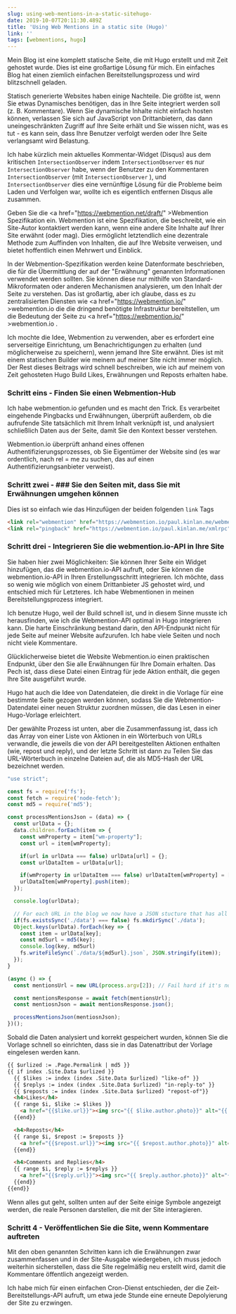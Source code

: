 ```yaml
---
slug: using-web-mentions-in-a-static-sitehugo-
date: 2019-10-07T20:11:30.489Z
title: 'Using Web Mentions in a static site (Hugo)'
link: ''
tags: [webmentions, hugo]
---
```


Mein Blog ist eine komplett statische Seite, die mit Hugo erstellt und mit Zeit gehostet wurde. Dies ist eine großartige Lösung für mich. Ein einfaches Blog hat einen ziemlich einfachen Bereitstellungsprozess und wird blitzschnell geladen.

Statisch generierte Websites haben einige Nachteile. Die größte ist, wenn Sie etwas Dynamisches benötigen, das in Ihre Seite integriert werden soll (z. B. Kommentare). Wenn Sie dynamische Inhalte nicht einfach hosten können, verlassen Sie sich auf JavaScript von Drittanbietern, das dann uneingeschränkten Zugriff auf Ihre Seite erhält und Sie wissen nicht, was es tut - es kann sein, dass Ihre Benutzer verfolgt werden oder Ihre Seite verlangsamt wird Belastung.

Ich habe kürzlich mein aktuelles Kommentar-Widget (Disqus) aus dem kritischen `IntersectionObserver` indem `IntersectionObserver` es nur `IntersectionObserver` habe, wenn der Benutzer zu den Kommentaren `IntersectionObserver` (mit `IntersectionObserver` ), und `IntersectionObserver` dies eine vernünftige Lösung für die Probleme beim Laden und Verfolgen war, wollte ich es eigentlich entfernen Disqus alle zusammen.

Geben Sie die <a <span class="notranslate">href=&quot;https://webmention.net/draft/&quot; &gt;Webmention</a> Spezifikation ein. Webmention ist eine Spezifikation, die beschreibt, wie ein Site-Autor kontaktiert werden kann, wenn eine andere Site Inhalte auf Ihrer Site erwähnt (oder mag). Dies ermöglicht letztendlich eine dezentrale Methode zum Auffinden von Inhalten, die auf Ihre Website verweisen, und bietet hoffentlich einen Mehrwert und Einblick.

In der Webmention-Spezifikation werden keine Datenformate beschrieben, die für die Übermittlung der auf der &quot;Erwähnung&quot; genannten Informationen verwendet werden sollten. Sie können diese nur mithilfe von Standard-Mikroformaten oder anderen Mechanismen analysieren, um den Inhalt der Seite zu verstehen. Das ist großartig, aber ich glaube, dass es zu zentralisierten Diensten wie <a <span class="notranslate">href=&quot;https://webmention.io/&quot; &gt;webmention.io</a> die die dringend benötigte Infrastruktur bereitstellen, um die Bedeutung der Seite zu <a <span class="notranslate">href=&quot;https://webmention.io/&quot; &gt;webmention.io</a> .

Ich mochte die Idee, Webmention zu verwenden, aber es erfordert eine serverseitige Einrichtung, um Benachrichtigungen zu erhalten (und möglicherweise zu speichern), wenn jemand Ihre Site erwähnt. Dies ist mit einem statischen Builder wie meinem auf meiner Site nicht immer möglich. Der Rest dieses Beitrags wird schnell beschreiben, wie ich auf meinem von Zeit gehosteten Hugo Build Likes, Erwähnungen und Reposts erhalten habe.

### Schritt eins - Finden Sie einen Webmention-Hub

Ich habe webmention.io gefunden und es macht den Trick. Es verarbeitet eingehende Pingbacks und Erwähnungen, überprüft außerdem, ob die aufrufende Site tatsächlich mit Ihrem Inhalt verknüpft ist, und analysiert schließlich Daten aus der Seite, damit Sie den Kontext besser verstehen.

Webmention.io überprüft anhand eines offenen Authentifizierungsprozesses, ob Sie Eigentümer der Website sind (es war ordentlich, nach rel = me zu suchen, das auf einen Authentifizierungsanbieter verweist).

### Schritt zwei - ### Sie den Seiten mit, dass Sie mit Erwähnungen umgehen können

Dies ist so einfach wie das Hinzufügen der beiden folgenden `link` Tags

```html
<link rel="webmention" href="https://webmention.io/paul.kinlan.me/webmention">
<link rel="pingback" href="https://webmention.io/paul.kinlan.me/xmlrpc">
```

### Schritt drei - Integrieren Sie die webmention.io-API in Ihre Site

Sie haben hier zwei Möglichkeiten: Sie können Ihrer Seite ein Widget hinzufügen, das die webmention.io-API aufruft, oder Sie können die webmention.io-API in Ihren Erstellungsschritt integrieren. Ich möchte, dass so wenig wie möglich von einem Drittanbieter JS gehostet wird, und entschied mich für Letzteres. Ich habe Webmentionen in meinen Bereitstellungsprozess integriert.

Ich benutze Hugo, weil der Build schnell ist, und in diesem Sinne musste ich herausfinden, wie ich die Webmention-API optimal in Hugo integrieren kann. Die harte Einschränkung bestand darin, den API-Endpunkt nicht für jede Seite auf meiner Website aufzurufen. Ich habe viele Seiten und noch nicht viele Kommentare.

Glücklicherweise bietet die Website Webmention.io einen praktischen Endpunkt, über den Sie alle Erwähnungen für Ihre Domain erhalten. Das Pech ist, dass diese Datei einen Eintrag für jede Aktion enthält, die gegen Ihre Site ausgeführt wurde.

Hugo hat auch die Idee von Datendateien, die direkt in die Vorlage für eine bestimmte Seite gezogen werden können, sodass Sie die Webmention-Datendatei einer neuen Struktur zuordnen müssen, die das Lesen in einer Hugo-Vorlage erleichtert.

Der gewählte Prozess ist unten, aber die Zusammenfassung ist, dass ich das Array von einer Liste von Aktionen in ein Wörterbuch von URLs verwandle, die jeweils die von der API bereitgestellten Aktionen enthalten (wie, repost und reply), und der letzte Schritt ist dann zu Teilen Sie das URL-Wörterbuch in einzelne Dateien auf, die als MD5-Hash der URL bezeichnet werden.

```javascript
"use strict";

const fs = require('fs');
const fetch = require('node-fetch');
const md5 = require('md5');

const processMentionsJson = (data) => {
  const urlData = {};
  data.children.forEach(item => {
    const wmProperty = item["wm-property"];
    const url = item[wmProperty];

    if(url in urlData === false) urlData[url] = {};
    const urlDataItem = urlData[url];

    if(wmProperty in urlDataItem === false) urlDataItem[wmProperty] = [];
    urlDataItem[wmProperty].push(item);
  });

  console.log(urlData);

  // For each URL in the blog we now have a JSON stucture that has all the like, mentions and reposts
  if(fs.existsSync('./data') === false) fs.mkdirSync('./data');
  Object.keys(urlData).forEach(key => {
    const item = urlData[key];
    const md5url = md5(key);
    console.log(key, md5url)
    fs.writeFileSync(`./data/${md5url}.json`, JSON.stringify(item));
  });
}

(async () => {
  const mentionsUrl = new URL(process.argv[2]); // Fail hard if it's not a uRL

  const mentionsResponse = await fetch(mentionsUrl);
  const mentiosnJson = await mentionsResponse.json();

  processMentionsJson(mentiosnJson);
})();
```

Sobald die Daten analysiert und korrekt gespeichert wurden, können Sie die Vorlage schnell so einrichten, dass sie in das Datenattribut der Vorlage eingelesen werden kann.

```html
{{ $urlized := .Page.Permalink | md5 }}
{{ if index .Site.Data $urlized }}
  {{ $likes := index (index .Site.Data $urlized) "like-of" }}
  {{ $replys := index (index .Site.Data $urlized) "in-reply-to" }}
  {{ $reposts := index (index .Site.Data $urlized) "repost-of"}}
  <h4>Likes</h4>
  {{ range $i, $like := $likes }}
    <a href="{{$like.url}}"><img src="{{ $like.author.photo}}" alt="{{ $like.author.name }}" class="profile photo"></a>
  {{end}}

  <h4>Reposts</h4>
  {{ range $i, $repost := $reposts }}
    <a href="{{$repost.url}}"><img src="{{ $repost.author.photo}}" alt="{{ $repost.author.name }}" class="profile photo"></a>
  {{end}}

  <h4>Comments and Replies</h4>
  {{ range $i, $reply := $replys }}
    <a href="{{$reply.url}}"><img src="{{ $reply.author.photo}}" alt="{{ $reply.author.name }}" class="profile photo"></a>
  {{end}}
{{end}}
```

Wenn alles gut geht, sollten unten auf der Seite einige Symbole angezeigt werden, die reale Personen darstellen, die mit der Site interagieren.

### Schritt 4 - Veröffentlichen Sie die Site, wenn Kommentare auftreten

Mit den oben genannten Schritten kann ich die Erwähnungen zwar zusammenfassen und in der Site-Ausgabe wiedergeben, ich muss jedoch weiterhin sicherstellen, dass die Site regelmäßig neu erstellt wird, damit die Kommentare öffentlich angezeigt werden.

Ich habe mich für einen einfachen Cron-Dienst entschieden, der die Zeit-Bereitstellungs-API aufruft, um etwa jede Stunde eine erneute Depolyierung der Site zu erzwingen.
